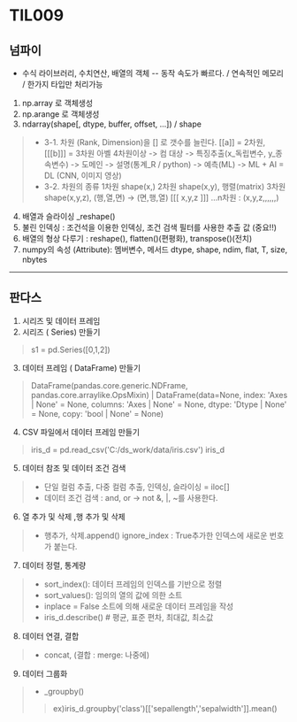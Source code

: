 # TIL009



## 넘파이
*  수식 라이브러리, 수치연산, 배열의 객체
-- 동작 속도가 빠르다. / 연속적인 메모리 / 한가지 타입만 처리가능
1. np.array 로 객체생성
2. np.arange 로 객체생성
3.  ndarray(shape[, dtype, buffer, offset, ...]) / shape
> * 3-1.    차원 (Rank, Dimension)을 [] 로 갯수를 늘린다. [[a]] = 2차원, [[[b]]] = 3차원
    아벨 4차원이상 -> 컴
    대상 -> 특징추출(x_독립변수, y_종속변수) -> 도메인 -> 설명(통계_R / python) -> 예측(ML) 
    -> ML + AI = DL (CNN, 이미지 영상)
>  * 3-2. 차원의 종류
        1차원 shape(x,)
        2차원 shape(x,y), 행렬(matrix)
        3차원 shape(x,y,z), (행,열,면) -> (면,행,열) [[[ x,y,z ]]]
        ...n차원 : (x,y,z,,,,,,)
4. 배열과 슬라이싱 _reshape()
5. 불린 인덱싱 : 조건석을 이용한 인덱싱, 조건 검색 필터를 사용한 추출 값 (중요!!)
6. 배열의 형상 다루기 : reshape(), flatten()(편평화), transpose()(전치)
7. numpy의 속성 (Attribute): 멤버변수, 메서드 dtype, shape, ndim, flat, T, size, nbytes

***

## 판다스

1. 시리즈 및 데이터 프레임
2. 시리즈 ( Series) 만들기
> s1 = pd.Series([0,1,2])
3. 데이터 프레임 ( DataFrame) 만들기
> DataFrame(pandas.core.generic.NDFrame, pandas.core.arraylike.OpsMixin)
 |  DataFrame(data=None, index: 'Axes | None' = None, columns: 'Axes | None' = None, dtype: 'Dtype | None' = None, copy: 'bool | None' = None)
4. CSV 파일에서 데이터 프레임 만들기
> iris_d = pd.read_csv('C:/ds_work/data/iris.csv')
iris_d
5. 데이터 참조 및 데이터 조건 검색
> * 단일 컬럼 추출, 다중 컬럼 추출, 인덱싱, 슬라이싱 = iloc[]
> * 데이터 조건 검색 : and, or -> not &, |, ~를 사용한다.
6. 열 추가 및 삭제 ,행 추가 및 삭제
> * 행추가, 삭제.append() ignore_index : True추가한 인덱스에 새로운 번호가 붙는다.
7. 데이터 정렬,  통계량
> * sort_index(): 데이터 프레임의 인덱스를 기반으로 정렬
> * sort_values(): 임의의 열의 값에 의한 소트
> * inplace = False 소트에 의해 새로운 데이터 프레임을 작성
> * iris_d.describe() #  평균, 표준 편차, 최대값, 최소값
8. 데이터 연결, 결합
> *  concat, (결합 : merge: 나중에)
9. 데이터 그룹화
> * _groupby() 
> > ex)iris_d.groupby('class')[['sepallength','sepalwidth']].mean()